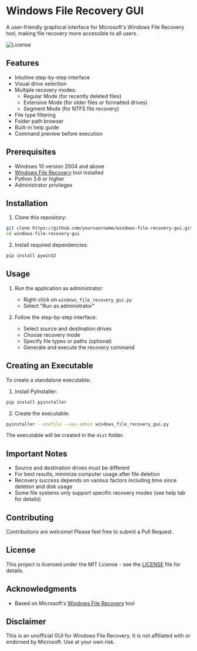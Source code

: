 # Windows File Recovery GUI

A user-friendly graphical interface for Microsoft's Windows File Recovery tool, making file recovery more accessible to all users.

![License](https://img.shields.io/badge/license-MIT-blue.svg)

## Features

- Intuitive step-by-step interface
- Visual drive selection
- Multiple recovery modes:
  - Regular Mode (for recently deleted files)
  - Extensive Mode (for older files or formatted drives)
  - Segment Mode (for NTFS file recovery)
- File type filtering
- Folder path browser
- Built-in help guide
- Command preview before execution

## Prerequisites

- Windows 10 version 2004 and above
- [Windows File Recovery](https://www.microsoft.com/en-us/p/windows-file-recovery/9n26s50ln705) tool installed
- Python 3.6 or higher
- Administrator privileges

## Installation

1. Clone this repository:
```bash
git clone https://github.com/yourusername/windows-file-recovery-gui.git
cd windows-file-recovery-gui
```

2. Install required dependencies:
```bash
pip install pywin32
```

## Usage

1. Run the application as administrator:
   - Right-click on `windows_file_recovery_gui.py`
   - Select "Run as administrator"

2. Follow the step-by-step interface:
   - Select source and destination drives
   - Choose recovery mode
   - Specify file types or paths (optional)
   - Generate and execute the recovery command

## Creating an Executable

To create a standalone executable:

1. Install PyInstaller:
```bash
pip install pyinstaller
```

2. Create the executable:
```bash
pyinstaller --onefile --uac-admin windows_file_recovery_gui.py
```

The executable will be created in the `dist` folder.

## Important Notes

- Source and destination drives must be different
- For best results, minimize computer usage after file deletion
- Recovery success depends on various factors including time since deletion and disk usage
- Some file systems only support specific recovery modes (see help tab for details)

## Contributing

Contributions are welcome! Please feel free to submit a Pull Request.

## License

This project is licensed under the MIT License - see the [LICENSE](LICENSE) file for details.

## Acknowledgments

- Based on Microsoft's [Windows File Recovery](https://support.microsoft.com/en-us/windows/recover-lost-files-on-windows-61f5b28a-f5b8-3cc2-0f8e-a63cb4e1d4c4) tool

## Disclaimer

This is an unofficial GUI for Windows File Recovery. It is not affiliated with or endorsed by Microsoft. Use at your own risk.
